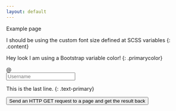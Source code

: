 ```yaml
---
layout: default
---
```


Example page


I should be using the custom font size defined at SCSS variables
{: .content}

Hey look I am using a Bootstrap variable color!
{: .primarycolor}

<div class="input-group mb-3">
    <div class="input-group-prepend">
        <span class="input-group-text" id="basic-addon1">@</span>
    </div>
    <input type="text" class="form-control" placeholder="Username" aria-label="Username" aria-describedby="basic-addon1">
</div>

This is the last line.
{: .text-primary}

<button id="mybutton">Send an HTTP GET request to a page and get the result back</button>

<script>
$(document).ready(function(){
    console.log("button action loading");
    $("#mybutton").click(function(){
        console.log("button clicked");
        $.ajax({
            async: true,
            type: 'POST',
            url: 'https://faasshell-faasshell.7e14.starter-us-west-2.openshiftapps.com/statemachine/commit_count_report.json?blocking=true',
            headers: {
                'Authorization': 'Basic ' + btoa('ec29e90c-188d-11e8-bb72-00163ec1cd01:0b82fe63b6bd450519ade02c3cb8f77ee581f25a810db28f3910e6cdd9d041bf')
            },
            contentType: 'application/json; charset=utf-8',
            data: JSON.stringify({
                input: {
                    github: {
                        target: 'fujitsu.com',
                        owner: '"naohirotamura"',
                        name: '"faasshell"',
                        since: '"2018-06-21T00:00:00+00:00"',
                        until: '"2018-07-20T00:00:00+00:00"'
                    },
                    gsheet: {
                        sheetId: '1ywCxG8xTKOYK89AEZIqgpTvbvpbrb1s4H_bMVvKV59I'
                    }
                }
            }),
            dataType: 'json', // PreFlight
        }).done(function(data, status){
            console.log("Data: " + JSON.stringify(data) + "\nStatus: " + status);
        }).fail(function(xhr, status, error){
            console.log("Failed: " + error + "\nStatus: " + status);
        });
        console.log("button action done");
    });
});
</script>
